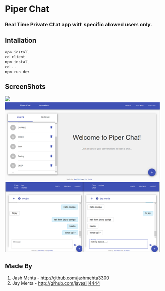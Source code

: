 # Piper Chat
### Real Time Private Chat app with specific allowed users only.

## Intallation 
```
npm install
cd client 
npm install 
cd ..
npm run dev
```
## ScreenShots
![](https://github.com/jaypajji4444/Screenshots/blob/master/Piper/inviteOnly.PNG)
![](https://github.com/jaypajji4444/Screenshots/blob/master/Piper/home%20chat.PNG)
![](https://github.com/jaypajji4444/Screenshots/blob/master/Piper/Capture.PNG)

## Made By
1) Jash Mehta - http://github.com/jashmehta3300
2) Jay Mehta - http://github.com/jaypajji4444
